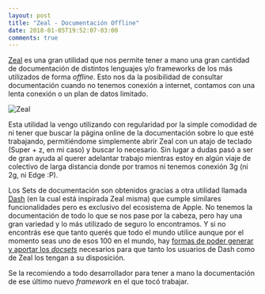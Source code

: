 ```yaml
---
layout: post
title: "Zeal - Documentación Offline"
date: 2018-01-05T19:52:07-03:00
comments: true
---
```


[Zeal](https://zealdocs.org/) es una gran utilidad que nos permite tener a mano una gran cantidad de documentación de distintos lenguajes y/o frameworks de los más utilizados de forma *offline*. Esto nos da la posibilidad de consultar documentación cuando no tenemos conexión a internet, contamos con una lenta conexión o un plan de datos limitado.

![Zeal](http://www.fastimage.net/images/2018/01/05/Screenshot_20180105_201117.png)

Esta utilidad la vengo utilizando con regularidad por la simple comodidad de ni tener que buscar la página online de la documentación sobre lo que esté trabajando, permitiéndome simplemente abrir Zeal con un atajo de teclado (Super + z, en mi caso) y buscar lo necesario. Sin lugar a dudas pasó a ser de gran ayuda al querer adelantar trabajo mientras estoy en algún viaje de colectivo de larga distancia donde por tramos ni tenemos conexión 3g (ni 2g, ni Edge :P).

Los Sets de documentación son obtenidos gracias a otra utilidad llamada [Dash](https://kapeli.com/dash) (en la cual está inspirada Zeal misma) que cumple similares funcionalidades pero es exclusivo del ecosistema de Apple. No tenemos la documentación de todo lo que se nos pase por la cabeza, pero hay una gran variedad y lo más utilizado de seguro lo encontramos. Y si no encontrás ese que tanto querés que todo el mundo utilice aunque por el momento seas uno de esos 100 en el mundo, hay [formas de poder generar y aportar los *docsets*](https://kapeli.com/docsets) necesarios para que tanto los usuarios de Dash como de Zeal los tengan a su disposición.

Se la recomiendo a todo desarrollador para tener a mano la documentación de ese último nuevo *framework* en el que tocó trabajar.
